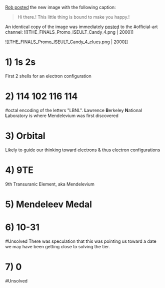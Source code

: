[Rob posted](https://discord.com/channels/1008696016318513243/1011929497139953744/1040306672842846218) the new image with the following caption:
> Hi there.! 
> This little thing is bound to make you happy.!

An identical copy of the image was immediately [posted](https://discord.com/channels/1008696016318513243/1031539174743998526/1040306739481944104) to the <label>#</label>official-art channel:
![[THE_FINALS_Promo_ISEULT_Candy_4.png | 2000]]

![[THE_FINALS_Promo_ISEULT_Candy_4_clues.png | 2000]]

# 1) 1s 2s
First 2 shells for an electron configuration

# 2) 114 102 116 114
#octal encoding of the letters "LBNL".
**L**awrence **B**erkeley **N**ational **L**aboratory is where Mendelevium was first discovered

# 3) Orbital
Likely to guide our thinking toward electrons & thus electron configurations

# 4) 9TE
9th Transuranic Element, aka Mendelevium 

# 5) Mendeleev Medal

# 6) 10-31
#Unsolved 
There was speculation that this was pointing us toward a date we may have been getting close to solving the tier.

# 7) 0
#Unsolved